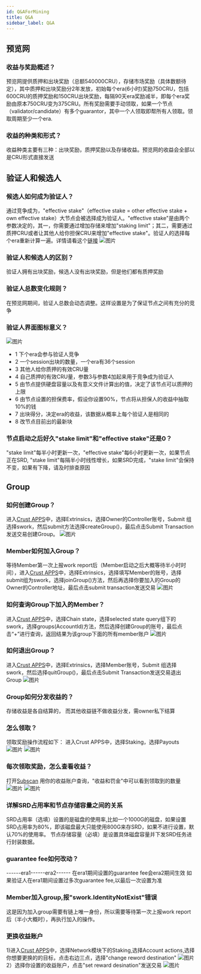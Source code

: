 ```yaml
---
id: Q&AForMining
title: Q&A
sidebar_label: Q&A
---
```


## 预览网

### 收益与奖励概述？
预览网提供质押和出块奖励（总额540000CRU），存储市场奖励（具体数额待定），其中质押和出块奖励分2年发放，初始每个era(6小时)奖励750CRU，包括600CRU的质押奖励和150CRU出块奖励，每隔90天era奖励减半，即每个era奖励由原本750CRU变为375CRU。所有奖励需要手动领取，如果一个节点（validator/candidate）有多个guarantor，其中一个人领取即帮所有人领取。领取周期至少一个era.

### 收益的种类和形式？

收益种类主要有三种：出块奖励，质押奖励以及存储收益。预览网的收益会全部以是CRU形式直接发送

## 验证人和候选人

### 候选人如何成为验证人？

通过竞争成为，"effective stake"（effective stake = other effective stake + own effective stake）大节点会被选择成为验证人。"effective stake"是由两个参数决定的，其一，你需要通过增加存储来增加"staking limit"；其二，需要通过质押CRU或者让其他人给你担保CRU来增加"effective stake"。验证人的选择每个era重新计算一遍。详情请看这个[链接](validatorGuidance.md)
![图片](assets/qa/be_validator.png)

### 验证人和候选人的区别？

验证人拥有出块奖励，候选人没有出块奖励，但是他们都有质押奖励

### 验证人总数变化规则？

在预览网期间，验证人总数会动态调整。这样设置是为了保证节点之间有充分的竞争

### 验证人界面图标意义？
![图片](assets/qa/app_validator_page.png)
- 1 下个era会参与验证人竞争
- 2 一个session出块的数量，一个era有36个session
- 3 其他人给你质押的有效CRU量
- 4 自己质押的有效CRU量，参数3与参数4加起来用于竞争成为验证人
- 5 由节点提供硬盘容量以及有意义文件计算出的值，决定了该节点可以质押的上限
- 6 由节点设置的担保费率，假设你设置90%，节点将从担保人的收益中抽取10%的钱
- 7 出块得分，决定era的收益，该数据从概率上每个验证人是相同的
- 8 改节点目前出的最新块

### 节点启动之后好久"stake limit"和"effective stake"还是0？
"stake limit"每半小时更新一次，"effective stake"每6小时更新一次，如果节点正在SRD, "stake limit"每隔半小时线性增长，如果SRD完成，"stake limit"会保持不变，如果有下降，请及时排查原因

## Group

### 如何创建Group？
进入[Crust APPS](https://apps.crust.network/#/explorer)中，选择Extrinsics，选择Owner的Controller账号，Submit 组选择swork，然后submit方法选择createGroup()，最后点击Submit Transaction发送交易创建Group。
![图片](assets/qa/create_group.png)

### Member如何加入Group？
等待Member第一次上报work report后（Member启动之后大概等待半小时时间），进入[Crust APPS](https://apps.crust.network/#/explorer)中，选择Extrinsics，选择填写Member的账号，选择submit组为swork，选择joinGroup()方法，然后再选择你要加入的Group的Owner的Controller地址，最后点击submit transaction发送交易
![图片](assets/qa/join_group.png)

### 如何查询Group下加入的Member？
进入[Crust APPS](https://apps.crust.network/#/explorer)中，选择Chain state，选择selected state query组下的
swork，选择groups(AccountId)方法，然后选择创建Group的账号，最后点击“+”进行查询，返回结果为该group下面的所有member账户
![图片](assets/qa/check_member.png)

### 如何退出Group？
进入[Crust APPS](https://apps.crust.network/#/explorer)中，选择Extrinsics，选择Member账号，Submit 组选择swork，然后选择quitGroup()，最后点击Submit Transaction发送交易退出Group
![图片](assets/qa/quit_group.png)

### Group如何分发收益的？
存储收益是各自结算的， 而其他收益链不做收益分发，需owner私下结算

### 怎么领取？
领取奖励操作流程如下：
进入Crust APPS中，选择Staking，选择Payouts
![图片](assets/qa/payouts1.jpg)
![图片](assets/qa/payouts2.jpg)

### 每次领取奖励，怎么查看收益？
打开[Subscan](https://crust.subscan.io/)
用你的收益账户查询，"收益和罚金"中可以看到领取到的数量
![图片](assets/qa/subscanreward1.jpg)
![图片](assets/qa/subscanreward2.jpg)

### 详解SRD占用率和节点存储容量之间的关系
SRD占用率（选填）设置的是磁盘的使用率,比如一个1000G的磁盘，如果设置SRD占用率为80%，即该磁盘最大只能使用800G来存SRD，如果不进行设置，默认70%的使用率。
节点存储容量（必填）是设置具体磁盘容量并下发SRD任务进行封装数据。

### guarantee fee如何改动？
------era1------era2------
在era1期间设置的guarantee fee会era2期间生效
如果验证人在era1期间设置过多次guarantee fee,以最后一次设置为准

### Member加入group,报"swork.IdentityNotExist"错误
这是因为加入group需要有链上唯一身份，所以需要等待第一次上报work report后（半小大概时），再执行加入的操作。

### 更换收益账户
1)进入[Crust APPS](https://apps.crust.network/#/explorer)中，选择Network模块下的Staking,选择Account actions,选择你想要更换的的目标，点击右边三点，选择"change reword destination"
![图片](assets/qa/changerewarddestination1.jpg)
2）选择你设置的收益账户，点击"set reward desination"发送交易
![图片](assets/qa/changerewarddestination2.jpg)
